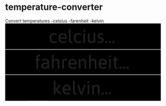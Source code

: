 # temperature-converter
Convert temperatures -celsius -farenheit -kelvin
<img src="screenshot.jpg">
